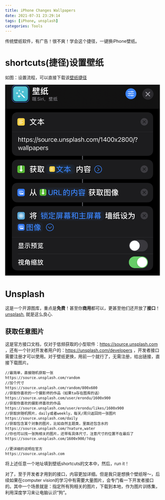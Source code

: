 ```yaml
---
title: iPhone Changes Wallpapers
date: 2021-07-31 23:29:14
tags: [iPhone, unsplash]
categories: Tools
---
```


传统壁纸软件，有广告！很不爽！学会这个捷径，一键换iPhone壁纸。

<!--more-->

# shortcuts(捷径)设置壁纸

如图：设置流程，可以直接下载该[壁纸捷径](https://www.icloud.com/shortcuts/1acdcf04148441f1abf5307ce0b2028f)

![壁纸获取流程图](https://raw.githubusercontent.com/iDealYangHao/blogImages/master/20210731234308.jpg)

# Unsplash

这是一个开源图库，重点是**免费**！甚至你**商用**都可以，更甚至他们还开放了**接口**！[unsplash](https://unsplash.com), 就是这么良心.

## 获取任意图片

这是官方接口文档，仅对于低频获取的小型软件：https://source.unsplash.com ，还有一个针对开发者用户的：https://unsplash.com/developers ，开发者接口需要注册才可以使用。对于壁纸更换，用前一个就行了，无需注册，给出链接，直接下载图片。

```
//最简单，直接随机获取一张
https://source.unsplash.com/random
//加个尺寸
https://source.unsplash.com/random/800x600
//获取你喜欢的一个摄影师的作品（如果ta存在图库的话）
https://source.unsplash.com/user/erondu/1600x900
//获取你喜欢的摄影师喜欢的作品
https://source.unsplash.com/user/erondu/likes/1600x900
//获取非随机照片，daily或者weekly，每天/周只返回同一张图片
https://source.unsplash.com/daily
//获取包含某个对象的图片，比如自然主题类，里面还包含水的
https://source.unsplash.com/?nature,water
//你也可以找一张狗相关的图片，还带有具体尺寸，注意尺寸的位置不在最后了
https://source.unsplash.com/1600x900/?dog

//更详细的说明在官方
https://source.unsplash.com
```

将上述任意一个地址填到壁纸shortcuts的文本中，然后，run it！

对了，至于开发者才用到的接口，内容更加详细。但是我只是想换个壁纸呀～，后续如果在computer vision的学习中有需要大量图片，会专门看一下开发者接口的。其中一个场景就是：指定所有狗相关的图片，下载到本地，作为图片训练集，利用深度学习来让电脑认识“狗”。
